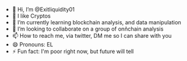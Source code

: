 - 👋 Hi, I’m @Exitliquidity01
- 👀 I like Cryptos
- 🌱 I’m currently learning blockchain analysis, and data manipulation
- 💞️ I’m looking to collaborate on a group of onñchain analysis
- 📫 How to reach me, via twitter, DM me so I can share with you
- 😄 Pronouns: EL
- ⚡ Fun fact: I'm poor right now, but future will tell

<!---
Exitliquidity01/Exitliquidity01 is a ✨ special ✨ repository because its `README.md` (this file) appears on your GitHub profile.
You can click the Preview link to take a look at your changes.
--->
